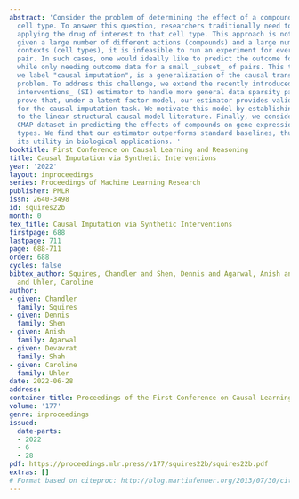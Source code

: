 ```yaml
---
abstract: 'Consider the problem of determining the effect of a compound on a specific
  cell type. To answer this question, researchers traditionally need to run an experiment
  applying the drug of interest to that cell type. This approach is not scalable:
  given a large number of different actions (compounds) and a large number of different
  contexts (cell types), it is infeasible to run an experiment for every action-context
  pair. In such cases, one would ideally like to predict the outcome for every pair
  while only needing outcome data for a small _subset_ of pairs. This task, which
  we label "causal imputation", is a generalization of the causal transportability
  problem. To address this challenge, we extend the recently introduced _synthetic
  interventions_ (SI) estimator to handle more general data sparsity patterns. We
  prove that, under a latent factor model, our estimator provides valid estimates
  for the causal imputation task. We motivate this model by establishing a connection
  to the linear structural causal model literature. Finally, we consider the prominent
  CMAP dataset in predicting the effects of compounds on gene expression across cell
  types. We find that our estimator outperforms standard baselines, thus confirming
  its utility in biological applications. '
booktitle: First Conference on Causal Learning and Reasoning
title: Causal Imputation via Synthetic Interventions
year: '2022'
layout: inproceedings
series: Proceedings of Machine Learning Research
publisher: PMLR
issn: 2640-3498
id: squires22b
month: 0
tex_title: Causal Imputation via Synthetic Interventions
firstpage: 688
lastpage: 711
page: 688-711
order: 688
cycles: false
bibtex_author: Squires, Chandler and Shen, Dennis and Agarwal, Anish and Shah, Devavrat
  and Uhler, Caroline
author:
- given: Chandler
  family: Squires
- given: Dennis
  family: Shen
- given: Anish
  family: Agarwal
- given: Devavrat
  family: Shah
- given: Caroline
  family: Uhler
date: 2022-06-28
address:
container-title: Proceedings of the First Conference on Causal Learning and Reasoning
volume: '177'
genre: inproceedings
issued:
  date-parts:
  - 2022
  - 6
  - 28
pdf: https://proceedings.mlr.press/v177/squires22b/squires22b.pdf
extras: []
# Format based on citeproc: http://blog.martinfenner.org/2013/07/30/citeproc-yaml-for-bibliographies/
---
```

